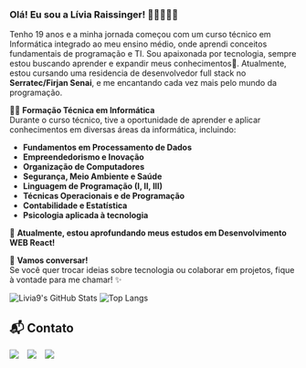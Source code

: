 ### **Olá! Eu sou a Lívia Raissinger! 👩🏻‍💻👋🏻**

Tenho 19 anos e a minha jornada começou com um curso técnico em Informática integrado ao meu ensino médio, onde aprendi conceitos fundamentais de programação e TI.
Sou apaixonada por tecnologia, sempre estou buscando aprender e expandir meus conhecimentos🚀. Atualmente, estou cursando uma residencia de desenvolvedor full stack no **Serratec/Firjan Senai**, e me encantando cada vez mais pelo mundo da programação.

👩‍🎓 **Formação Técnica em Informática**  
Durante o curso técnico, tive a oportunidade de aprender e aplicar conhecimentos em diversas áreas da informática, incluindo:

- **Fundamentos em Processamento de Dados**
- **Empreendedorismo e Inovação**
- **Organização de Computadores**
- **Segurança, Meio Ambiente e Saúde**
- **Linguagem de Programação (I, II, III)**
- **Técnicas Operacionais e de Programação**
- **Contabilidade e Estatística**
- **Psicologia aplicada à tecnologia**


📖 **Atualmente, estou aprofundando meus estudos em Desenvolvimento WEB React!** 

💬 **Vamos conversar!**  
Se você quer trocar ideias sobre tecnologia ou colaborar em projetos, fique à vontade para me chamar! ✨

![Livia9's GitHub Stats](https://github-readme-stats.vercel.app/api?username=Livia9&show_icons=true&theme=tokyonight)
 ![Top Langs](https://github-readme-stats.vercel.app/api/top-langs/?username=Livia9&layout=compact&theme=tokyonight)

## 📬 Contato
<div style="display: flex; gap: 15px;">
  <a href="https://www.linkedin.com/in/liviaraissinger" target="_blank"><img src="https://img.shields.io/badge/LinkedIn-0077B5?style=for-the-badge&logo=linkedin&logoColor=white">
  </a>
<a href="https://mail.google.com/mail/?view=cm&fs=1&to=liviaraissinger@gmail.com" target="_blank"> <img src="https://img.shields.io/badge/Gmail-D14836?style=for-the-badge&logo=gmail&logoColor=white">
  </a>
  <a href="https://www.instagram.com/livia.raissx/" target="_blank"><img src="https://img.shields.io/badge/Instagram-E4405F?style=for-the-badge&logo=instagram&logoColor=white">
  </a>
</div>
